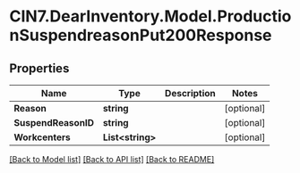 # CIN7.DearInventory.Model.ProductionSuspendreasonPut200Response

## Properties

| Name                | Type                   | Description | Notes      |
| ------------------- | ---------------------- | ----------- | ---------- |
| **Reason**          | **string**             |             | [optional] |
| **SuspendReasonID** | **string**             |             | [optional] |
| **Workcenters**     | **List&lt;string&gt;** |             | [optional] |

[[Back to Model list]](../README.md#documentation-for-models) [[Back to API list]](../README.md#documentation-for-api-endpoints) [[Back to README]](../README.md)
